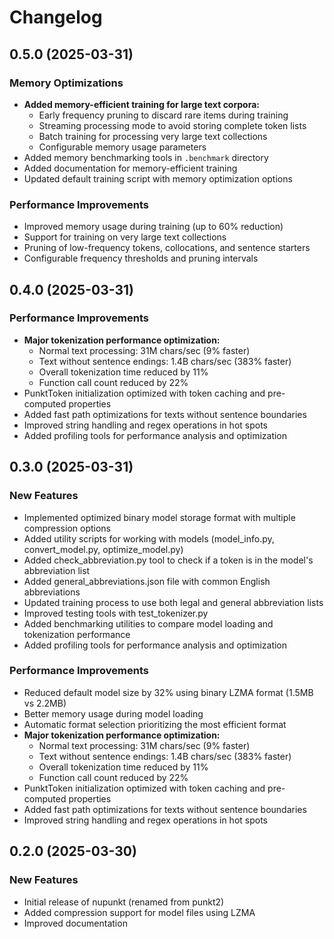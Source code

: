 # Changelog

## 0.5.0 (2025-03-31)

### Memory Optimizations

- **Added memory-efficient training for large text corpora:**
  - Early frequency pruning to discard rare items during training
  - Streaming processing mode to avoid storing complete token lists
  - Batch training for processing very large text collections
  - Configurable memory usage parameters
- Added memory benchmarking tools in `.benchmark` directory
- Added documentation for memory-efficient training
- Updated default training script with memory optimization options

### Performance Improvements

- Improved memory usage during training (up to 60% reduction)
- Support for training on very large text collections
- Pruning of low-frequency tokens, collocations, and sentence starters
- Configurable frequency thresholds and pruning intervals

## 0.4.0 (2025-03-31)

### Performance Improvements

- **Major tokenization performance optimization:**
  - Normal text processing: 31M chars/sec (9% faster)
  - Text without sentence endings: 1.4B chars/sec (383% faster)
  - Overall tokenization time reduced by 11%
  - Function call count reduced by 22%
- PunktToken initialization optimized with token caching and pre-computed properties
- Added fast path optimizations for texts without sentence boundaries
- Improved string handling and regex operations in hot spots
- Added profiling tools for performance analysis and optimization

## 0.3.0 (2025-03-31)

### New Features

- Implemented optimized binary model storage format with multiple compression options
- Added utility scripts for working with models (model_info.py, convert_model.py, optimize_model.py)
- Added check_abbreviation.py tool to check if a token is in the model's abbreviation list
- Added general_abbreviations.json file with common English abbreviations
- Updated training process to use both legal and general abbreviation lists
- Improved testing tools with test_tokenizer.py
- Added benchmarking utilities to compare model loading and tokenization performance
- Added profiling tools for performance analysis and optimization

### Performance Improvements

- Reduced default model size by 32% using binary LZMA format (1.5MB vs 2.2MB)
- Better memory usage during model loading
- Automatic format selection prioritizing the most efficient format
- **Major tokenization performance optimization:**
  - Normal text processing: 31M chars/sec (9% faster)
  - Text without sentence endings: 1.4B chars/sec (383% faster)
  - Overall tokenization time reduced by 11%
  - Function call count reduced by 22%
- PunktToken initialization optimized with token caching and pre-computed properties
- Added fast path optimizations for texts without sentence boundaries
- Improved string handling and regex operations in hot spots

## 0.2.0 (2025-03-30)

### New Features

- Initial release of nupunkt (renamed from punkt2)
- Added compression support for model files using LZMA
- Improved documentation